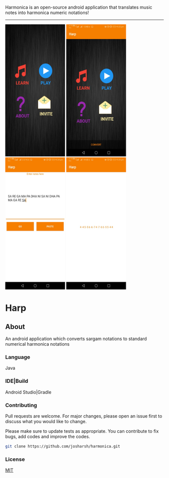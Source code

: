 Harmonica is an open-source android application that translates music notes into harmonica numeric notations!
<HR>
     <p>
<img src="1.jpg"
     alt="Harmonica Application"
     height=420 width=190/>
<img src="2.jpg"
     alt="Harmonica Application"
      height=420 width=190/>   <img src="3.jpg"
     alt="Harmonica Application"
      height=420 width=190/>  <img src="4.jpg"
     alt="Harmonica Application"
      height=420 width=190/>
   

# Harp
## About

An android application which converts sargam notations to standard numerical harmonica notations

### Language
Java

### IDE|Build
Android Studio|Gradle

### Contributing
Pull requests are welcome. For major changes, please open an issue first to discuss what you would like to change.

Please make sure to update tests as appropriate.
You can contribute to fix bugs, add codes and improve the codes.

```bash
git clone https://github.com/josharsh/harmonica.git
```

### License
[MIT](https://choosealicense.com/licenses/mit/)

